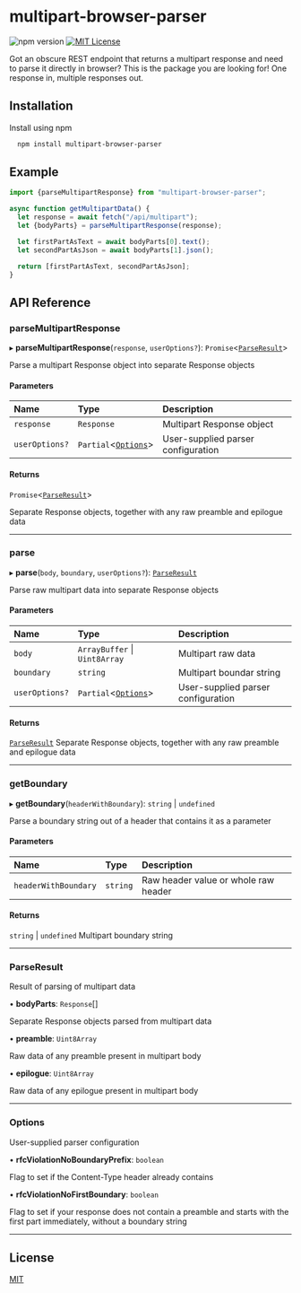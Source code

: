 
# multipart-browser-parser

![npm version](https://img.shields.io/npm/v/multipart-browser-parser)
[![MIT License](https://img.shields.io/badge/License-MIT-green.svg)](https://choosealicense.com/licenses/mit/)

Got an obscure REST endpoint that returns a multipart response and need to parse it directly in browser? This is the package you are looking for! One response in, multiple responses out.


## Installation

Install using npm

```bash
  npm install multipart-browser-parser
```


## Example

```typescript
import {parseMultipartResponse} from "multipart-browser-parser";

async function getMultipartData() {
  let response = await fetch("/api/multipart");
  let {bodyParts} = parseMultipartResponse(response);

  let firstPartAsText = await bodyParts[0].text();
  let secondPartAsJson = await bodyParts[1].json();

  return [firstPartAsText, secondPartAsJson];
}
```


## API Reference

### parseMultipartResponse

▸ **parseMultipartResponse**(`response`, `userOptions?`): `Promise`<[`ParseResult`](interfaces/ParseResult.md)\>

Parse a multipart Response object into separate Response objects

#### Parameters

| Name | Type | Description |
| :------ | :------ | :------ |
| `response` | `Response` | Multipart Response object |
| `userOptions?` | `Partial`<[`Options`](#options)\> | User-supplied parser configuration |

#### Returns

`Promise`<[`ParseResult`](#parseresult)\>

Separate Response objects, together with any raw preamble and epilogue data

___

### parse

▸ **parse**(`body`, `boundary`, `userOptions?`): [`ParseResult`](#parseresult)

Parse raw multipart data into separate Response objects

#### Parameters

| Name | Type | Description |
| :------ | :------ | :------ |
| `body` | `ArrayBuffer` \| `Uint8Array` | Multipart raw data |
| `boundary` | `string` | Multipart boundar string |
| `userOptions?` | `Partial`<[`Options`](#options)\> | User-supplied parser configuration |

#### Returns

[`ParseResult`](#parseresult)
Separate Response objects, together with any raw preamble and epilogue data

___

### getBoundary

▸ **getBoundary**(`headerWithBoundary`): `string` \| `undefined`

Parse a boundary string out of a header that contains it as a parameter

#### Parameters

| Name | Type | Description |
| :------ | :------ | :------ |
| `headerWithBoundary` | `string` | Raw header value or whole raw header |

#### Returns

`string` \| `undefined`
Multipart boundary string

___

### ParseResult

Result of parsing of multipart data

• **bodyParts**: `Response`[]

Separate Response objects parsed from multipart data

• **preamble**: `Uint8Array`

Raw data of any preamble present in multipart body

• **epilogue**: `Uint8Array`

Raw data of any epilogue present in multipart body

___

### Options

User-supplied parser configuration

• **rfcViolationNoBoundaryPrefix**: `boolean`

Flag to set if the Content-Type header already contains

• **rfcViolationNoFirstBoundary**: `boolean`

Flag to set if your response does not contain a preamble and starts with the first part immediately, without a boundary string

___


## License

[MIT](https://choosealicense.com/licenses/mit/)

